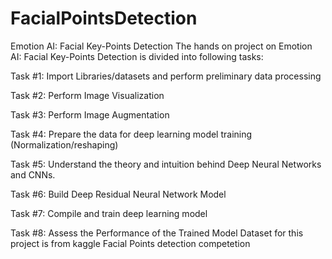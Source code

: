 # FacialPointsDetection
Emotion AI: Facial Key-Points Detection 
The hands on project on Emotion AI: Facial Key-Points Detection is divided into following tasks:


Task #1: Import Libraries/datasets and perform preliminary data processing

Task #2: Perform Image Visualization

Task #3: Perform Image Augmentation

Task #4: Prepare the data for deep learning model training (Normalization/reshaping)

Task #5: Understand the theory and intuition behind Deep Neural Networks and CNNs.

Task #6: Build Deep Residual Neural Network Model

Task #7: Compile and train deep learning model

Task #8: Assess the Performance of the Trained Model
Dataset for this project is from kaggle Facial Points detection competetion 
